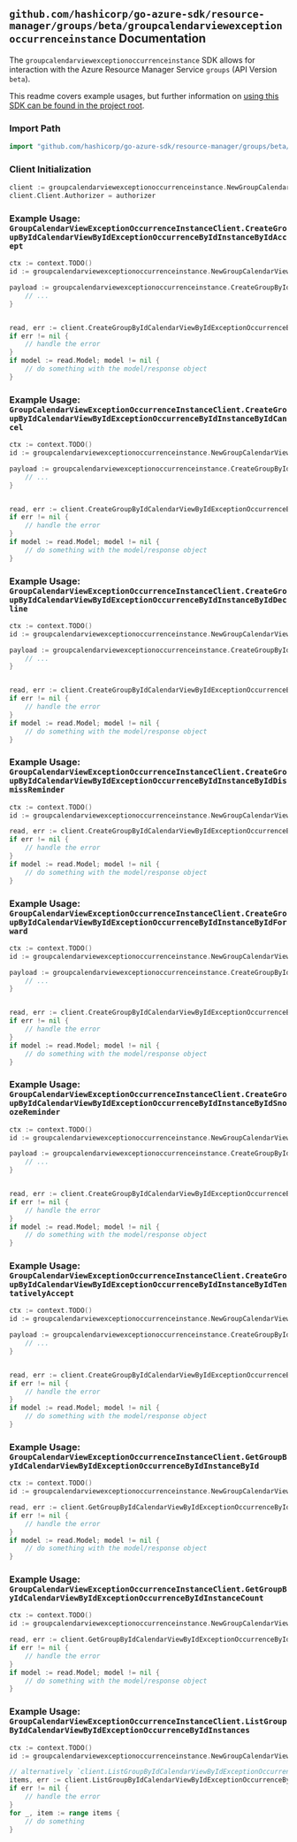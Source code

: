 
## `github.com/hashicorp/go-azure-sdk/resource-manager/groups/beta/groupcalendarviewexceptionoccurrenceinstance` Documentation

The `groupcalendarviewexceptionoccurrenceinstance` SDK allows for interaction with the Azure Resource Manager Service `groups` (API Version `beta`).

This readme covers example usages, but further information on [using this SDK can be found in the project root](https://github.com/hashicorp/go-azure-sdk/tree/main/docs).

### Import Path

```go
import "github.com/hashicorp/go-azure-sdk/resource-manager/groups/beta/groupcalendarviewexceptionoccurrenceinstance"
```


### Client Initialization

```go
client := groupcalendarviewexceptionoccurrenceinstance.NewGroupCalendarViewExceptionOccurrenceInstanceClientWithBaseURI("https://management.azure.com")
client.Client.Authorizer = authorizer
```


### Example Usage: `GroupCalendarViewExceptionOccurrenceInstanceClient.CreateGroupByIdCalendarViewByIdExceptionOccurrenceByIdInstanceByIdAccept`

```go
ctx := context.TODO()
id := groupcalendarviewexceptionoccurrenceinstance.NewGroupCalendarViewExceptionOccurrenceInstanceID("groupIdValue", "eventIdValue", "eventId1Value", "eventId2Value")

payload := groupcalendarviewexceptionoccurrenceinstance.CreateGroupByIdCalendarViewByIdExceptionOccurrenceByIdInstanceByIdAcceptRequest{
	// ...
}


read, err := client.CreateGroupByIdCalendarViewByIdExceptionOccurrenceByIdInstanceByIdAccept(ctx, id, payload)
if err != nil {
	// handle the error
}
if model := read.Model; model != nil {
	// do something with the model/response object
}
```


### Example Usage: `GroupCalendarViewExceptionOccurrenceInstanceClient.CreateGroupByIdCalendarViewByIdExceptionOccurrenceByIdInstanceByIdCancel`

```go
ctx := context.TODO()
id := groupcalendarviewexceptionoccurrenceinstance.NewGroupCalendarViewExceptionOccurrenceInstanceID("groupIdValue", "eventIdValue", "eventId1Value", "eventId2Value")

payload := groupcalendarviewexceptionoccurrenceinstance.CreateGroupByIdCalendarViewByIdExceptionOccurrenceByIdInstanceByIdCancelRequest{
	// ...
}


read, err := client.CreateGroupByIdCalendarViewByIdExceptionOccurrenceByIdInstanceByIdCancel(ctx, id, payload)
if err != nil {
	// handle the error
}
if model := read.Model; model != nil {
	// do something with the model/response object
}
```


### Example Usage: `GroupCalendarViewExceptionOccurrenceInstanceClient.CreateGroupByIdCalendarViewByIdExceptionOccurrenceByIdInstanceByIdDecline`

```go
ctx := context.TODO()
id := groupcalendarviewexceptionoccurrenceinstance.NewGroupCalendarViewExceptionOccurrenceInstanceID("groupIdValue", "eventIdValue", "eventId1Value", "eventId2Value")

payload := groupcalendarviewexceptionoccurrenceinstance.CreateGroupByIdCalendarViewByIdExceptionOccurrenceByIdInstanceByIdDeclineRequest{
	// ...
}


read, err := client.CreateGroupByIdCalendarViewByIdExceptionOccurrenceByIdInstanceByIdDecline(ctx, id, payload)
if err != nil {
	// handle the error
}
if model := read.Model; model != nil {
	// do something with the model/response object
}
```


### Example Usage: `GroupCalendarViewExceptionOccurrenceInstanceClient.CreateGroupByIdCalendarViewByIdExceptionOccurrenceByIdInstanceByIdDismissReminder`

```go
ctx := context.TODO()
id := groupcalendarviewexceptionoccurrenceinstance.NewGroupCalendarViewExceptionOccurrenceInstanceID("groupIdValue", "eventIdValue", "eventId1Value", "eventId2Value")

read, err := client.CreateGroupByIdCalendarViewByIdExceptionOccurrenceByIdInstanceByIdDismissReminder(ctx, id)
if err != nil {
	// handle the error
}
if model := read.Model; model != nil {
	// do something with the model/response object
}
```


### Example Usage: `GroupCalendarViewExceptionOccurrenceInstanceClient.CreateGroupByIdCalendarViewByIdExceptionOccurrenceByIdInstanceByIdForward`

```go
ctx := context.TODO()
id := groupcalendarviewexceptionoccurrenceinstance.NewGroupCalendarViewExceptionOccurrenceInstanceID("groupIdValue", "eventIdValue", "eventId1Value", "eventId2Value")

payload := groupcalendarviewexceptionoccurrenceinstance.CreateGroupByIdCalendarViewByIdExceptionOccurrenceByIdInstanceByIdForwardRequest{
	// ...
}


read, err := client.CreateGroupByIdCalendarViewByIdExceptionOccurrenceByIdInstanceByIdForward(ctx, id, payload)
if err != nil {
	// handle the error
}
if model := read.Model; model != nil {
	// do something with the model/response object
}
```


### Example Usage: `GroupCalendarViewExceptionOccurrenceInstanceClient.CreateGroupByIdCalendarViewByIdExceptionOccurrenceByIdInstanceByIdSnoozeReminder`

```go
ctx := context.TODO()
id := groupcalendarviewexceptionoccurrenceinstance.NewGroupCalendarViewExceptionOccurrenceInstanceID("groupIdValue", "eventIdValue", "eventId1Value", "eventId2Value")

payload := groupcalendarviewexceptionoccurrenceinstance.CreateGroupByIdCalendarViewByIdExceptionOccurrenceByIdInstanceByIdSnoozeReminderRequest{
	// ...
}


read, err := client.CreateGroupByIdCalendarViewByIdExceptionOccurrenceByIdInstanceByIdSnoozeReminder(ctx, id, payload)
if err != nil {
	// handle the error
}
if model := read.Model; model != nil {
	// do something with the model/response object
}
```


### Example Usage: `GroupCalendarViewExceptionOccurrenceInstanceClient.CreateGroupByIdCalendarViewByIdExceptionOccurrenceByIdInstanceByIdTentativelyAccept`

```go
ctx := context.TODO()
id := groupcalendarviewexceptionoccurrenceinstance.NewGroupCalendarViewExceptionOccurrenceInstanceID("groupIdValue", "eventIdValue", "eventId1Value", "eventId2Value")

payload := groupcalendarviewexceptionoccurrenceinstance.CreateGroupByIdCalendarViewByIdExceptionOccurrenceByIdInstanceByIdTentativelyAcceptRequest{
	// ...
}


read, err := client.CreateGroupByIdCalendarViewByIdExceptionOccurrenceByIdInstanceByIdTentativelyAccept(ctx, id, payload)
if err != nil {
	// handle the error
}
if model := read.Model; model != nil {
	// do something with the model/response object
}
```


### Example Usage: `GroupCalendarViewExceptionOccurrenceInstanceClient.GetGroupByIdCalendarViewByIdExceptionOccurrenceByIdInstanceById`

```go
ctx := context.TODO()
id := groupcalendarviewexceptionoccurrenceinstance.NewGroupCalendarViewExceptionOccurrenceInstanceID("groupIdValue", "eventIdValue", "eventId1Value", "eventId2Value")

read, err := client.GetGroupByIdCalendarViewByIdExceptionOccurrenceByIdInstanceById(ctx, id)
if err != nil {
	// handle the error
}
if model := read.Model; model != nil {
	// do something with the model/response object
}
```


### Example Usage: `GroupCalendarViewExceptionOccurrenceInstanceClient.GetGroupByIdCalendarViewByIdExceptionOccurrenceByIdInstanceCount`

```go
ctx := context.TODO()
id := groupcalendarviewexceptionoccurrenceinstance.NewGroupCalendarViewExceptionOccurrenceID("groupIdValue", "eventIdValue", "eventId1Value")

read, err := client.GetGroupByIdCalendarViewByIdExceptionOccurrenceByIdInstanceCount(ctx, id)
if err != nil {
	// handle the error
}
if model := read.Model; model != nil {
	// do something with the model/response object
}
```


### Example Usage: `GroupCalendarViewExceptionOccurrenceInstanceClient.ListGroupByIdCalendarViewByIdExceptionOccurrenceByIdInstances`

```go
ctx := context.TODO()
id := groupcalendarviewexceptionoccurrenceinstance.NewGroupCalendarViewExceptionOccurrenceID("groupIdValue", "eventIdValue", "eventId1Value")

// alternatively `client.ListGroupByIdCalendarViewByIdExceptionOccurrenceByIdInstances(ctx, id)` can be used to do batched pagination
items, err := client.ListGroupByIdCalendarViewByIdExceptionOccurrenceByIdInstancesComplete(ctx, id)
if err != nil {
	// handle the error
}
for _, item := range items {
	// do something
}
```

